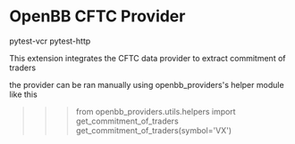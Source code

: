 # OpenBB CFTC Provider

pytest-vcr
pytest-http


This extension integrates the CFTC data provider to extract commitment of traders

the provider can be ran manually using openbb_providers's helper module like this

>>> from openbb_providers.utils.helpers import get_commitment_of_traders
>>> get_commitment_of_traders(symbol='VX')


